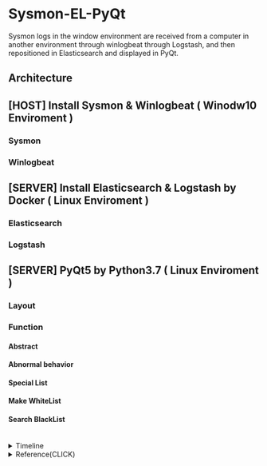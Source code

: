 # Sysmon-EL-PyQt
Sysmon logs in the window environment are received from a computer in another environment through winlogbeat through Logstash, and then repositioned in Elasticsearch and displayed in PyQt.

## Architecture

## [HOST] Install Sysmon & Winlogbeat ( Winodw10 Enviroment )

### Sysmon


### Winlogbeat


## [SERVER] Install Elasticsearch & Logstash by Docker ( Linux Enviroment )


### Elasticsearch 


### Logstash

## [SERVER] PyQt5 by Python3.7 ( Linux Enviroment )

### Layout

### Function

#### Abstract

#### Abnormal behavior

#### Special List

#### Make WhiteList

#### Search BlackList


</br>

<details>
<summary>Timeline</summary>


<div markdown="1">

## 2020.08.18 
 local -> git connected
## 2020.08.19
 whitelist 함수 정의 및 구현
## 2020.08.20
* Upload Reference </br>
* server에서 client의 값이 들어오지 않을때</br> 
 1. network 상태가 이전 상태와 같은지 확인
 2. network 상태가 같다면 ip의 변동이 있는지 확인
 3. network 상태가 바뀌었다면 winlogbeat.yml의 ip를 확인
* Upload ui file
## 2020.08.21
* Update Whitelist 이외의 layout 구현 완료
* Error 찾는중 1번 실행은 잘 되지만 clear이후 2번실행은 값이 변하지 않는 것이 발견됌
## 2020.08.22
* Abnormal Tab idea구상
* Abnormal Tab layout 구현 완료
## 2020.08.24
* Abnormal .hwp file open 잡기 가능
## 2020.08.25
* Sysmon - EL - PyQt5 구현 완료
 

</div>
</details>

<details>
<summary>Reference(CLICK)</summary>
 

<div markdown="1">

### docker ELK와 sysmon 연동


### 1. 개요


#### 1.1 아키텍처

1. 수집한 sysmon이벤트를 winlogbeat를 사용하여 ELK서버의 logstash로 전달
2. logstash는 sysmon이벤트를 elasticsearch에 전달
3. kibana로 elasticsearch의 데이터를 탐색


### 2. 서버설정
* 서버 버전: ubuntu 18.04LTS </br>
* docker, docker-compose 설치



#### 2.1 고정IP설정
- ubuntu18부터는 이전 ubunut와 다르게 IP설정이 변경됨 </br>
    

#### 2.2 도커 이미지 다운로드
```
$ git clone https://github.com/deviantony/docker-elk.git
$ sudo docker-compose build
```


#### 2.3 elasticsearch 설정
* X-Pack설정 일부 비활성화 <br/>

```
$ vi ./elasticsearch/config/elasticsearch.yml

cluster.name: "docker-cluster" 
network.host: 0.0.0.0 
discovery.type: single-node
```


#### 2.4 kibana 설정
```
$ vi ./kibana/config/kibana.yml

server.name: kibana
server.host: "0"
elasticsearch.hosts: [ "http://elasticsearch:9200" ]
xpack.monitoring.ui.container.elasticsearch.enabled: true
```


#### 2.5 logstash설정
```
$ vi ./logstash/config/logstash.yml

http.host: "0.0.0.0"
xpack.monitoring.elasticsearch.hosts: [ "http://elasticsearch:9200" ]
```

```
$ vi ./logstash/pipeline/logstash.conf

input {
    beats{
        port => 5000
    }    
}

output {
    elasticsearch {
        hosts => "elasticsearch:9200"
        user => "usernmaet"
        password => "password"
        index => "%{[@metadata][beat]}-%{+YYYY.MM.dd}"
        document_type => "%{[@metadata][type]}"
    }
}
```

#### 2.6 도커 컨테이너 실행
- d인자는 데몬실행(각 컨테이너가 백그라운드로 서비스 실행)
```
# sudo docker-compose up -d
```

> 컨테이너 기본포트
5000: Logstash TCP input
9200: Elasticsearch HTTP
9300: Elasticsearch TCP transport
5601: Kibana


#### 2.7 도커 컨테이너 종료
- 모든 도커 컨테이너 종료
```
# sudo docker-compose down
```


### 3. 악성코드 실행하는 가상머신 설정

#### 3.1 winlogbeat 설치&설정
- 다운로드:  [https://www.elastic.co/kr/downloads/beats/winlogbeat](https://www.elastic.co/kr/downloads/beats/winlogbeat)
![docker%20ELK%20sysmon/Untitled%201.png](docker%20ELK%20sysmon/Untitled%201.png)


- sysmon데이터 전송을 위한 winlogbeat.yml설정
```
winlogbeat.event_logs:
    - name: Microsoft-Windows-Sysmon/Operational

output.logstash:
    # The Logstash hosts
    hosts: ["우분투IP:5000"]
    index: winlogbeat
```    

#### 3.2 winlogbeat 설정 적용
- winlogbeat 설정파일 적용
```
PS> .\winlogbeat.exe -c .\winlogbeat.yml
```


#### 3.3 sysmon 실행
```
PS> .\sysmon.exe -i [sysmon설정파일.xml]
PS> .\sysmon.exe -c [sysmon 업데이트 파일.
```
* 설정파일이 없으면 https://github.com/SwiftOnSecurity/sysmon-config/blob/master/sysmonconfig-export.xml 다운받아 사용


#### 3.4 winglobeat 실행
```
PS> .\install-service-winlogbeat.ps1
PS> start-service winlogbeat
```

### 4. 참고자료
* docker Sysmon-ELK: 
 https://github.com/choisungwook/malware/tree/master/01%20blue%20team/sysmon/01%20elk%EC%84%A4%EC%B9%98%2B%EC%97%B0%EB%8F%99
* Docker, ELK: https://judo0179.tistory.com/60
* Docker, ELK: https://github.com/deviantony/docker-elk
* winlogbeat: https://cyberwardog.blogspot.com/2017/02/setting-up-pentesting-i-mean-threat_87.html
* ubuntu18 고정 IP 설정: https://www.manualfactory.net/10455

</div>
</details>

